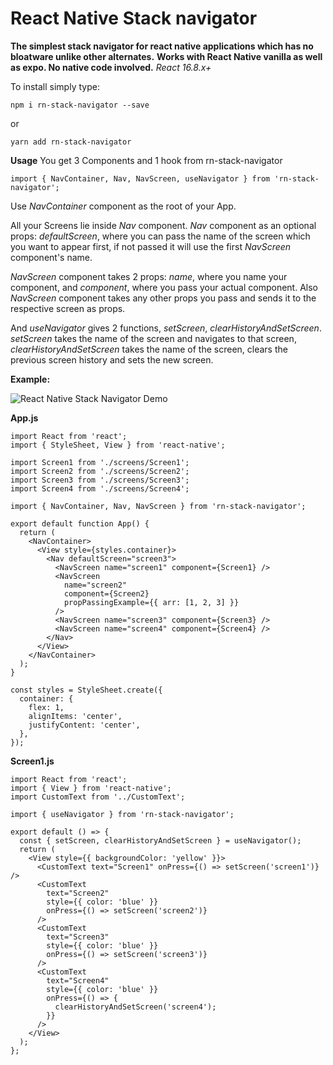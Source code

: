 # React Native Stack navigator

**The simplest stack navigator for react native applications which has no bloatware unlike other alternates.**
**Works with React Native vanilla as well as expo. No native code involved.**
_React 16.8.x+_

To install simply type:

```
npm i rn-stack-navigator --save
```

or

```
yarn add rn-stack-navigator
```

**Usage**
You get 3 Components and 1 hook from rn-stack-navigator

```
import { NavContainer, Nav, NavScreen, useNavigator } from 'rn-stack-navigator';
```

Use _NavContainer_ component as the root of your App.

All your Screens lie inside _Nav_ component.
_Nav_ component as an optional props: _defaultScreen_, where you can pass the name of the screen which you want to appear first, if not passed it will use the first _NavScreen_ component's name.

_NavScreen_ component takes 2 props: _name_, where you name your component, and _component_, where you pass your actual component.
Also _NavScreen_ component takes any other props you pass and sends it to the respective screen as props.

And _useNavigator_ gives 2 functions, _setScreen_, _clearHistoryAndSetScreen_.
_setScreen_ takes the name of the screen and navigates to that screen, _clearHistoryAndSetScreen_ takes the name of the screen, clears the previous screen history and sets the new screen.

**Example:**

![React Native Stack Navigator Demo](https://drive.google.com/uc?id=17U5-Um8mCdqH5B8ETPqAF8ww17GAELMJ)

**App.js**

```
import React from 'react';
import { StyleSheet, View } from 'react-native';

import Screen1 from './screens/Screen1';
import Screen2 from './screens/Screen2';
import Screen3 from './screens/Screen3';
import Screen4 from './screens/Screen4';

import { NavContainer, Nav, NavScreen } from 'rn-stack-navigator';

export default function App() {
  return (
    <NavContainer>
      <View style={styles.container}>
        <Nav defaultScreen="screen3">
          <NavScreen name="screen1" component={Screen1} />
          <NavScreen
            name="screen2"
            component={Screen2}
            propPassingExample={{ arr: [1, 2, 3] }}
          />
          <NavScreen name="screen3" component={Screen3} />
          <NavScreen name="screen4" component={Screen4} />
        </Nav>
      </View>
    </NavContainer>
  );
}

const styles = StyleSheet.create({
  container: {
    flex: 1,
    alignItems: 'center',
    justifyContent: 'center',
  },
});

```

**Screen1.js**

```
import React from 'react';
import { View } from 'react-native';
import CustomText from '../CustomText';

import { useNavigator } from 'rn-stack-navigator';

export default () => {
  const { setScreen, clearHistoryAndSetScreen } = useNavigator();
  return (
    <View style={{ backgroundColor: 'yellow' }}>
      <CustomText text="Screen1" onPress={() => setScreen('screen1')} />
      <CustomText
        text="Screen2"
        style={{ color: 'blue' }}
        onPress={() => setScreen('screen2')}
      />
      <CustomText
        text="Screen3"
        style={{ color: 'blue' }}
        onPress={() => setScreen('screen3')}
      />
      <CustomText
        text="Screen4"
        style={{ color: 'blue' }}
        onPress={() => {
          clearHistoryAndSetScreen('screen4');
        }}
      />
    </View>
  );
};
```
